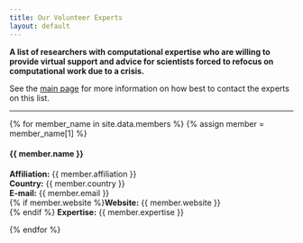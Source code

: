```yaml
---
title: Our Volunteer Experts
layout: default
---
```


**A list of researchers with computational expertise who are willing to provide virtual support and advice for scientists forced to refocus on computational work due to a crisis.**

See the [main page](https://research-support-network.github.io/) for more information on how best to contact the experts on this list.

<hr>

{% for member_name in site.data.members %}
{% assign member = member_name[1] %}

<div class="card" style="width: 27rem;">
  <div class="card-body">
    <h4 class="card-title">{{ member.name }}</h4>
    <p class="card-text">
<strong>Affiliation:</strong> {{ member.affiliation }}<br/>
<strong>Country:</strong> {{ member.country }}<br/>
<strong>E-mail:</strong> {{ member.email }}<br/>
{% if member.website %}<strong>Website:</strong> {{ member.website }}<br/>{% endif %}
<strong>Expertise:</strong> {{ member.expertise }}
    </p>
  </div>
</div>

{% endfor %}
